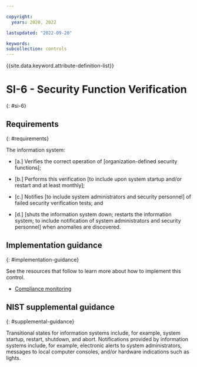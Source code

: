 ```yaml
---

copyright:
  years: 2020, 2022

lastupdated: "2022-09-20"

keywords: 
subcollection: controls
---
```


{{site.data.keyword.attribute-definition-list}}

# SI-6 - Security Function Verification
{: #si-6}

## Requirements
{: #requirements}

The information system:

- \[a.\] Verifies the correct operation of [organization-defined security functions];

- \[b.\] Performs this verification [to include upon system startup and/or restart and at least monthly];

- \[c.\] Notifies [to include system administrators and security personnel] of failed security verification tests; and

- \[d.\] [shuts the information system down; restarts the information system; to include notification of system administrators and security personnel] when anomalies are discovered.

## Implementation guidance
{: #implementation-guidance}

See the resources that follow to learn more about how to implement this control.

- [Compliance monitoring](/docs/framework-financial-services?topic=framework-financial-services-shared-monitoring-compliance)

## NIST supplemental guidance
{: #supplemental-guidance}

Transitional states for information systems include, for example, system startup, restart, shutdown, and abort. Notifications provided by information systems include, for example, electronic alerts to system administrators, messages to local computer consoles, and/or hardware indications such as lights.

